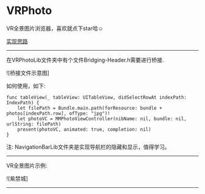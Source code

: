 

# VRPhoto

VR全景图片浏览器，喜欢就点下star哈☺️

[实现思路](http://www.jianshu.com/p/61dc85ff79d2)

------

在VRPhotoLib文件夹中有个文件Bridging-Header.h需要进行桥接.

![桥接文件示意图]

如何使用，如下:

``` 
func tableView(_ tableView: UITableView, didSelectRowAt indexPath: IndexPath) {
	let filePath = Bundle.main.path(forResource: bundle + photos[indexPath.row], ofType: "jpg")!
    let photoVC = MMPhotoViewController(nibName: nil, bundle: nil, urlString: filePath)
    present(photoVC, animated: true, completion: nil)
}
```

注: NavigationBarLib文件夹是实现导航栏的隐藏和显示，值得学习。

------

VR全景图片示例:

![紫禁城]

------

